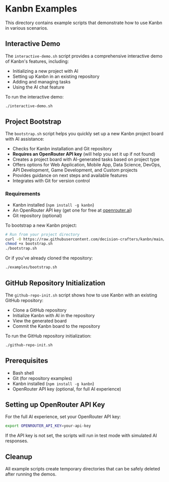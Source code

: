 # Kanbn Examples

This directory contains example scripts that demonstrate how to use Kanbn in various scenarios.

## Interactive Demo

The `interactive-demo.sh` script provides a comprehensive interactive demo of Kanbn's features, including:

- Initializing a new project with AI
- Setting up Kanbn in an existing repository
- Adding and managing tasks
- Using the AI chat feature

To run the interactive demo:

```bash
./interactive-demo.sh
```

## Project Bootstrap

The `bootstrap.sh` script helps you quickly set up a new Kanbn project board with AI assistance:

- Checks for Kanbn installation and Git repository
- **Requires an OpenRouter API key** (will help you set it up if not found)
- Creates a project board with AI-generated tasks based on project type
- Offers options for Web Application, Mobile App, Data Science, DevOps, API Development, Game Development, and Custom projects
- Provides guidance on next steps and available features
- Integrates with Git for version control

### Requirements

- Kanbn installed (`npm install -g kanbn`)
- An OpenRouter API key (get one for free at [openrouter.ai](https://openrouter.ai/))
- Git repository (optional)

To bootstrap a new Kanbn project:

```bash
# Run from your project directory
curl -O https://raw.githubusercontent.com/decision-crafters/kanbn/main/examples/bootstrap.sh
chmod +x bootstrap.sh
./bootstrap.sh
```

Or if you've already cloned the repository:

```bash
./examples/bootstrap.sh
```

## GitHub Repository Initialization

The `github-repo-init.sh` script shows how to use Kanbn with an existing GitHub repository:

- Clone a GitHub repository
- Initialize Kanbn with AI in the repository
- View the generated board
- Commit the Kanbn board to the repository

To run the GitHub repository initialization:

```bash
./github-repo-init.sh
```

## Prerequisites

- Bash shell
- Git (for repository examples)
- Kanbn installed (`npm install -g kanbn`)
- OpenRouter API key (optional, for full AI experience)

## Setting up OpenRouter API Key

For the full AI experience, set your OpenRouter API key:

```bash
export OPENROUTER_API_KEY=your-api-key
```

If the API key is not set, the scripts will run in test mode with simulated AI responses.

## Cleanup

All example scripts create temporary directories that can be safely deleted after running the demos.
